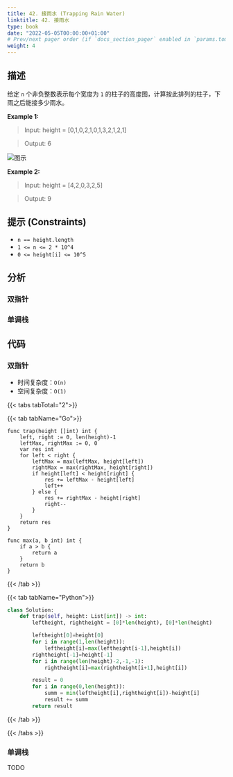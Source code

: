 ```yaml
---
title: 42. 接雨水 (Trapping Rain Water)
linktitle: 42. 接雨水
type: book
date: "2022-05-05T00:00:00+01:00"
# Prev/next pager order (if `docs_section_pager` enabled in `params.toml`)
weight: 4
---
```


## 描述

给定 `n` 个非负整数表示每个宽度为 `1` 的柱子的高度图，计算按此排列的柱子，下雨之后能接多少雨水。

**Example 1:**

> Input: height = [0,1,0,2,1,0,1,3,2,1,2,1]

> Output: 6

![图示](/docs/leetcode/trap_water.png)

**Example 2:**

> Input: height = [4,2,0,3,2,5]

> Output: 9

## 提示 (Constraints)

- `n == height.length`
- `1 <= n <= 2 * 10^4`
- `0 <= height[i] <= 10^5`

## 分析

### 双指针

### 单调栈

## 代码

### 双指针

- 时间复杂度：`O(n)`
- 空间复杂度：`O(1)`

{{< tabs tabTotal="2">}}

{{< tab tabName="Go">}}

```golang
func trap(height []int) int {
    left, right := 0, len(height)-1
    leftMax, rightMax := 0, 0
    var res int
    for left < right {
        leftMax = max(leftMax, height[left])
        rightMax = max(rightMax, height[right])
        if height[left] < height[right] {
            res += leftMax - height[left]
            left++
        } else {
            res += rightMax - height[right]
            right--
        }
    }
    return res
}

func max(a, b int) int {
    if a > b {
        return a
    }
    return b
}
```

{{< /tab >}}

{{< tab tabName="Python">}}

```py
class Solution:
    def trap(self, height: List[int]) -> int:
        leftheight, rightheight = [0]*len(height), [0]*len(height)

        leftheight[0]=height[0]
        for i in range(1,len(height)):
            leftheight[i]=max(leftheight[i-1],height[i])
        rightheight[-1]=height[-1]
        for i in range(len(height)-2,-1,-1):
            rightheight[i]=max(rightheight[i+1],height[i])

        result = 0
        for i in range(0,len(height)):
            summ = min(leftheight[i],rightheight[i])-height[i]
            result += summ
        return result
```

{{< /tab >}}

{{< /tabs >}}

### 单调栈

TODO
